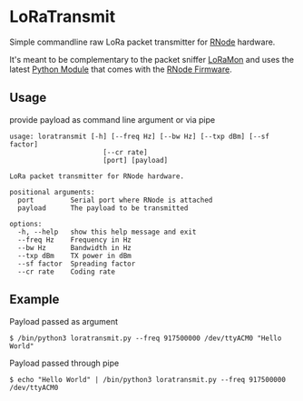 # LoRaTransmit

Simple commandline raw LoRa packet transmitter for [RNode](https://unsigned.io/articles/2023_01_16_The_New_RNode_Ecosystem_Is_Here.html) hardware.

It's meant to be complementary to the packet sniffer [LoRaMon](https://github.com/markqvist/LoRaMon) and uses the latest [Python Module](https://github.com/markqvist/RNode_Firmware/tree/master/Python%20Module) that comes with the [RNode Firmware](https://github.com/markqvist/RNode_Firmware).

## Usage

provide payload as command line argument or via pipe

```
usage: loratransmit [-h] [--freq Hz] [--bw Hz] [--txp dBm] [--sf factor]
                       [--cr rate]
                       [port] [payload]

LoRa packet transmitter for RNode hardware.

positional arguments:
  port         Serial port where RNode is attached
  payload      The payload to be transmitted

options:
  -h, --help   show this help message and exit
  --freq Hz    Frequency in Hz
  --bw Hz      Bandwidth in Hz
  --txp dBm    TX power in dBm
  --sf factor  Spreading factor
  --cr rate    Coding rate
```

## Example

Payload passed as argument

```
$ /bin/python3 loratransmit.py --freq 917500000 /dev/ttyACM0 "Hello World"
```

Payload passed through pipe

```
$ echo "Hello World" | /bin/python3 loratransmit.py --freq 917500000 /dev/ttyACM0
```